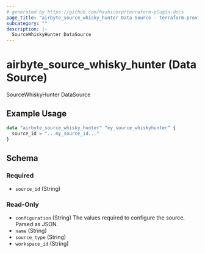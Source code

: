 ```yaml
---
# generated by https://github.com/hashicorp/terraform-plugin-docs
page_title: "airbyte_source_whisky_hunter Data Source - terraform-provider-airbyte"
subcategory: ""
description: |-
  SourceWhiskyHunter DataSource
---
```


# airbyte_source_whisky_hunter (Data Source)

SourceWhiskyHunter DataSource

## Example Usage

```terraform
data "airbyte_source_whisky_hunter" "my_source_whiskyhunter" {
  source_id = "...my_source_id..."
}
```

<!-- schema generated by tfplugindocs -->
## Schema

### Required

- `source_id` (String)

### Read-Only

- `configuration` (String) The values required to configure the source. Parsed as JSON.
- `name` (String)
- `source_type` (String)
- `workspace_id` (String)
